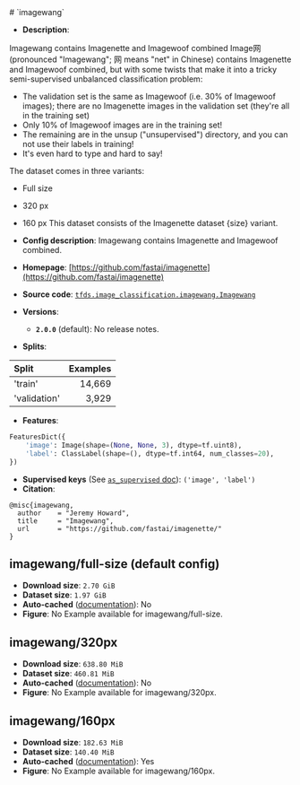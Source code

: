 <div itemscope itemtype="http://schema.org/Dataset">
  <div itemscope itemprop="includedInDataCatalog" itemtype="http://schema.org/DataCatalog">
    <meta itemprop="name" content="TensorFlow Datasets" />
  </div>
  <meta itemprop="name" content="imagewang" />
  <meta itemprop="description" content="Imagewang contains Imagenette and Imagewoof combined&#10;Image网 (pronounced &quot;Imagewang&quot;; 网 means &quot;net&quot; in Chinese) contains Imagenette&#10;and Imagewoof combined, but with some twists that make it into a tricky&#10;semi-supervised unbalanced classification problem:&#10;&#10;* The validation set is the same as Imagewoof (i.e. 30% of Imagewoof images);&#10;  there are no Imagenette images in the validation set (they&#x27;re all in the&#10;  training set)&#10;* Only 10% of Imagewoof images are in the training set!&#10;* The remaining are in the unsup (&quot;unsupervised&quot;) directory, and you can not&#10;  use their labels in training!&#10;* It&#x27;s even hard to type and hard to say!&#10;&#10;The dataset comes in three variants:&#10;  * Full size&#10;  * 320 px&#10;  * 160 px&#10;This dataset consists of the Imagenette dataset {size} variant.&#10;&#10;To use this dataset:&#10;&#10;```python&#10;import tensorflow_datasets as tfds&#10;&#10;ds = tfds.load(&#x27;imagewang&#x27;, split=&#x27;train&#x27;)&#10;for ex in ds.take(4):&#10;  print(ex)&#10;```&#10;&#10;See [the guide](https://www.tensorflow.org/datasets/overview) for more&#10;informations on [tensorflow_datasets](https://www.tensorflow.org/datasets).&#10;&#10;" />
  <meta itemprop="url" content="https://www.tensorflow.org/datasets/catalog/imagewang" />
  <meta itemprop="sameAs" content="https://github.com/fastai/imagenette" />
  <meta itemprop="citation" content="@misc{imagewang,&#10;  author    = &quot;Jeremy Howard&quot;,&#10;  title     = &quot;Imagewang&quot;,&#10;  url       = &quot;https://github.com/fastai/imagenette/&quot;&#10;}" />
</div>
# `imagewang`




*   **Description**:

Imagewang contains Imagenette and Imagewoof combined
Image网 (pronounced "Imagewang"; 网 means "net" in Chinese) contains Imagenette
and Imagewoof combined, but with some twists that make it into a tricky
semi-supervised unbalanced classification problem:

* The validation set is the same as Imagewoof (i.e. 30% of Imagewoof images);
  there are no Imagenette images in the validation set (they're all in the
  training set)
* Only 10% of Imagewoof images are in the training set!
* The remaining are in the unsup ("unsupervised") directory, and you can not
  use their labels in training!
* It's even hard to type and hard to say!

The dataset comes in three variants:
  * Full size
  * 320 px
  * 160 px
This dataset consists of the Imagenette dataset {size} variant.

*   **Config description**: Imagewang contains Imagenette and Imagewoof combined.

*   **Homepage**: [https://github.com/fastai/imagenette](https://github.com/fastai/imagenette)
*   **Source code**:
    [`tfds.image_classification.imagewang.Imagewang`](https://github.com/tensorflow/datasets/tree/master/tensorflow_datasets/image_classification/imagewang.py)
*   **Versions**:
    * **`2.0.0`** (default): No release notes.
*   **Splits**:

Split  | Examples
:----- | -------:
'train' | 14,669
'validation' | 3,929

*   **Features**:

```python
FeaturesDict({
    'image': Image(shape=(None, None, 3), dtype=tf.uint8),
    'label': ClassLabel(shape=(), dtype=tf.int64, num_classes=20),
})
```
*   **Supervised keys** (See
    [`as_supervised` doc](https://www.tensorflow.org/datasets/api_docs/python/tfds/load#args)):
    `('image', 'label')`
*   **Citation**:

```
@misc{imagewang,
  author    = "Jeremy Howard",
  title     = "Imagewang",
  url       = "https://github.com/fastai/imagenette/"
}
```


## imagewang/full-size (default config)

*   **Download size**: `2.70 GiB`
*   **Dataset size**: `1.97 GiB`
*   **Auto-cached**
    ([documentation](https://www.tensorflow.org/datasets/performances#auto-caching)):
    No
*   **Figure**:
    No Example available for imagewang/full-size.


## imagewang/320px 

*   **Download size**: `638.80 MiB`
*   **Dataset size**: `460.81 MiB`
*   **Auto-cached**
    ([documentation](https://www.tensorflow.org/datasets/performances#auto-caching)):
    No
*   **Figure**:
    No Example available for imagewang/320px.


## imagewang/160px 

*   **Download size**: `182.63 MiB`
*   **Dataset size**: `140.40 MiB`
*   **Auto-cached**
    ([documentation](https://www.tensorflow.org/datasets/performances#auto-caching)):
    Yes
*   **Figure**:
    No Example available for imagewang/160px.